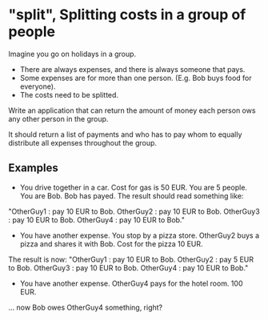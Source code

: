 # "split", Splitting costs in a group of people

Imagine you go on holidays in a group. 

- There are always expenses, and there is always someone that pays.
- Some expenses are for more than one person. (E.g. Bob buys food for everyone).
- The costs need to be splitted.

Write an application that can return the amount of money each person ows any other person in the group.

It should return a list of payments and who has to pay whom to equally distribute all expenses throughout the group.

## Examples

- You drive together in a car. Cost for gas is 50 EUR. You are 5 people. You are Bob. Bob has payed. The result should read something like:

"OtherGuy1 : pay 10 EUR to Bob.
OtherGuy2 : pay 10 EUR to Bob.
OtherGuy3 : pay 10 EUR to Bob.
OtherGuy4 : pay 10 EUR to Bob."

- You have another expense. You stop by a pizza store. OtherGuy2 buys a pizza and shares it with Bob. Cost for the pizza 10 EUR.

The result is now: 
"OtherGuy1 : pay 10 EUR to Bob.
OtherGuy2 : pay 5 EUR to Bob.
OtherGuy3 : pay 10 EUR to Bob.
OtherGuy4 : pay 10 EUR to Bob."

- You have another expense. OtherGuy4 pays for the hotel room. 100 EUR. 

... now Bob owes OtherGuy4 something, right?

